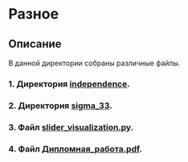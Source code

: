# Разное

## Описание
В данной директории собраны различные файлы.

### 1. Директория [independence](independence).
### 2. Директория [sigma_33](sigma_33).
### 3. Файл [slider_visualization.py](slider_visualization.py).
### 4. Файл [Дипломная_работа.pdf](Дипломная_работа.pdf).